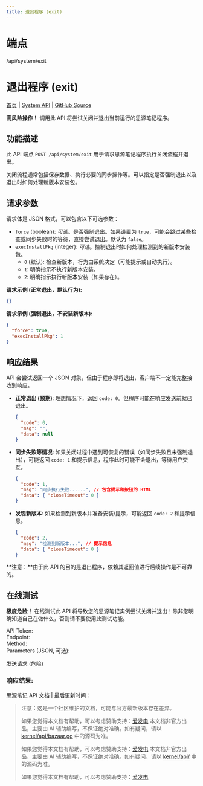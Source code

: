 ```yaml
---
title: 退出程序 (exit)
---
```

# 端点

/api/system/exit

# 退出程序 (exit)

[首页](../index.html) | [System API](index.html) | [GitHub Source](https://github.com/siyuan-note/siyuan/blob/master/kernel/api/system.go#L486)

**高风险操作！** 调用此 API 将尝试关闭并退出当前运行的思源笔记程序。

## 功能描述

此 API 端点 `POST /api/system/exit` 用于请求思源笔记程序执行关闭流程并退出。

关闭流程通常包括保存数据、执行必要的同步操作等。可以指定是否强制退出以及退出时如何处理新版本安装包。

## 请求参数

请求体是 JSON 格式，可以包含以下可选参数：

-   `force` (boolean): _可选_。是否强制退出。如果设置为 `true`，可能会跳过某些检查或同步失败时的等待，直接尝试退出。默认为 `false`。
-   `execInstallPkg` (integer): _可选_。控制退出时如何处理检测到的新版本安装包。
    -   `0` (默认): 检查新版本，行为由系统决定（可能提示或自动执行）。
    -   `1`: 明确指示不执行新版本安装。
    -   `2`: 明确指示执行新版本安装（如果存在）。

**请求示例 (正常退出，默认行为):**

```json
{}
```

**请求示例 (强制退出，不安装新版本):**

```json
{
  "force": true,
  "execInstallPkg": 1
}
```

## 响应结果

API 会尝试返回一个 JSON 对象，但由于程序即将退出，客户端不一定能完整接收到响应。

-   **正常退出 (预期)**: 理想情况下，返回 `code: 0`。但程序可能在响应发送前就已退出。
    
    ```json
    {
      "code": 0,
      "msg": "",
      "data": null
    }
    ```
    
-   **同步失败等情况**: 如果关闭过程中遇到可恢复的错误（如同步失败且未强制退出），可能返回 `code: 1` 和提示信息，程序此时可能不会退出，等待用户交互。
    
    ```json
    {
      "code": 1,
      "msg": "同步执行失败......", // 包含提示和按钮的 HTML
      "data": { "closeTimeout": 0 }
    }
    ```
    
-   **发现新版本**: 如果检测到新版本并准备安装/提示，可能返回 `code: 2` 和提示信息。
    
    ```json
    {
      "code": 2,
      "msg": "检测到新版本...", // 提示信息
      "data": { "closeTimeout": 0 }
    }
    ```
    

**注意：**由于此 API 的目的是退出程序，依赖其返回值进行后续操作是不可靠的。

## 在线测试

**极度危险！** 在线测试此 API 将导致您的思源笔记实例尝试关闭并退出！除非您明确知道自己在做什么，否则请不要使用此测试功能。

API Token:   
Endpoint:   
Method:   
Parameters (JSON, 可选):  
  
发送请求 (危险)

### 响应结果:

思源笔记 API 文档 | 最后更新时间：

> 注意：这是一个社区维护的文档，可能与官方最新版本存在差异。
> 
> 如果您觉得本文档有帮助，可以考虑赞助支持：[爱发电](https://afdian.com/a/leolee9086?tab=feed)
> 本文档非官方出品，主要由 AI 辅助编写，不保证绝对准确。如有疑问，请以 [kernel/api/bazaar.go](https://github.com/siyuan-note/siyuan/blob/master/kernel/api/bazaar.go) 中的源码为准。
> 
> 如果您觉得本文档有帮助，可以考虑赞助支持：[爱发电](https://afdian.com/a/leolee9086?tab=feed)
> 本文档非官方出品，主要由 AI 辅助编写，不保证绝对准确。如有疑问，请以 [kernel/api/](https://github.com/siyuan-note/siyuan/blob/master/kernel/api/) 中的源码为准。
> 
> 如果您觉得本文档有帮助，可以考虑赞助支持：[爱发电](https://afdian.com/a/leolee9086?tab=feed)
